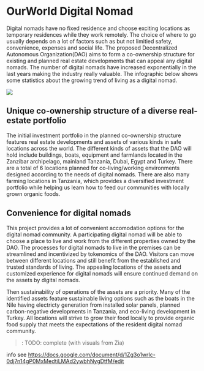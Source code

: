 # OurWorld Digital Nomad 

Digital nomads have no fixed residence and choose exciting locations as temporary residences while they work remotely. The choice of where to go usually depends on a lot of factors such as but not limitied safety, convenience, expenses and social life. The proposed Decentralized Autonomous Organization(DAO) aims to form a co-ownership structure for existing and planned real estate developments that can appeal any digital nomads. The number of digital nomads have increased exponentially in the last years making the industry really valuable. The infographic below shows some statistics about the growing trend of living as a digital nomad.

![](img/digital_nomad.png)  

## Unique co-ownership structure of a diverse real-estate portfolio
The initial investment portfolio in the planned co-ownership structure features real estate developments and assets of various kinds in safe locations across the world. The different kinds of assets that the DAO will hold include buildings, boats, equipment and farmlands located in the Zanzibar archipelago, mainland Tanzania, Dubai, Egypt and Turkey. There are a total of 6 locations planned for co-living/working environments designed according to the needs of digital nomads. There are also many farming locations in Tanzania, which provides a diversified investment portfolio while helping us learn how to feed our communities with locally grown organic foods. 

## Convenience for digital nomads
This project provides a lot of convenient accomodation options for the digital nomad community. A participating digital nomad will be able to choose a place to live and work from the different properties owned by the DAO. The processes for digital nomads to live in the premises can be streamlined and incentivized by tokenomics of the DAO. Visitors can move between different locations and still benefit from the established and trusted standards of living. The appealing locations of the assets and customized experience for digital nomads will ensure continued demand on the assets by digital nomads. 

Then sustainability of operations of the assets are a priority. Many of the identified assets feature sustainable living options such as the boats in the Nile having electricty generation from installed solar panels, planned carbon-negative developments in Tanzania, and eco-living development in Turkey. All locations will strive to grow their food locally to provide organic food supply that meets the expectations of the resident digital nomad community. 


>: TODO: complete (with visuals from Zia)

info see
https://docs.google.com/document/d/1Zg3o1wrIc-0dj7n14gP0MxMedtiLMAd2ywbhNygDtfM/edit

